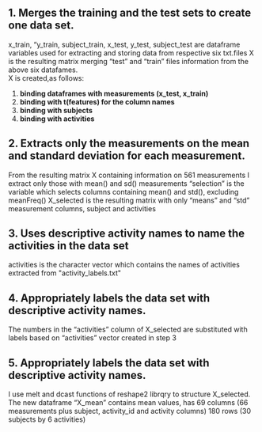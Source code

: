 ## 1. Merges the training and the test sets to create one data set.
x_train, “y_train, subject_train, x_test, y_test, subject_test are dataframe variables used for extracting and storing data from respective six txt.files 
X is the resulting matrix merging “test” and “train” files information from the above six datafames.  
X is created,as follows:
1) **binding dataframes with measurements (x_test, x_train)**
2) **binding with t(features) for the column names**
3) **binding with subjects**
4) **binding with activities**
## 2. Extracts only the measurements on the mean and standard deviation for each measurement.
From the resulting matrix X containing information on 561 measurements I extract only those with mean() and sd() measurements
“selection” is the variable which selects columns containing mean() and std(), excluding meanFreq()
X_selected is the resulting matrix with only “means” and “std” measurement columns, subject and activities
## 3. Uses descriptive activity names to name the activities in the data set
activities is the character vector which contains the names of activities extracted from "activity_labels.txt"
## 4. Appropriately labels the data set with descriptive activity names.
The numbers in the “activities” column of X_selected are substituted with labels based on “activities” vector created in step 3
## 5. Appropriately labels the data set with descriptive activity names.
I use melt and dcast functions of reshape2 librqry to structure X_selected. The new dataframe “X_mean” contains mean values, has  69 columns (66 measurements plus subject, activity_id and activity columns) 180 rows (30 subjects by 6 activities)
